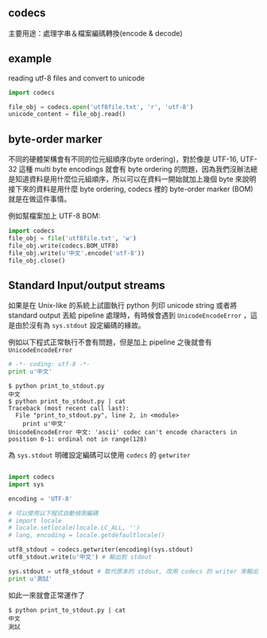 ## codecs

主要用途：處理字串＆檔案編碼轉換(encode & decode)

## example

reading utf-8 files and convert to unicode

```python
import codecs

file_obj = codecs.open('utf8file.txt', 'r', 'utf-8')
unicode_content = file_obj.read()
```

## byte-order marker

不同的硬體架構會有不同的位元組順序(byte ordering)，對於像是 UTF-16, UTF-32 這種 multi byte encodings 就會有 byte ordering 的問題，因為我們沒辦法總是知道資料是用什麼位元組順序，所以可以在資料一開始就加上幾個 byte 來說明接下來的資料是用什麼 byte ordering, codecs 裡的 byte-order marker (BOM) 就是在做這件事情。

例如幫檔案加上 UTF-8 BOM:

```python
import codecs
file_obj = file('utf8file.txt', 'w')
file_obj.write(codecs.BOM_UTF8)
file_obj.write(u'中文'.encode('utf-8'))
file_obj.close()
```

## Standard Input/output streams

如果是在 Unix-like 的系統上試圖執行 python 列印 unicode string 或者將 standard output 丟給 pipeline 處理時，有時候會遇到 `UnicodeEncodeError` ，這是由於沒有為 `sys.stdout` 設定編碼的緣故。

例如以下程式正常執行不會有問題，但是加上 pipeline 之後就會有 `UnicodeEncodeError`

```python
# -*- coding: utf-8 -*-
print u'中文'
```

```
$ python print_to_stdout.py
中文
$ python print_to_stdout.py | cat
Traceback (most recent call last):
  File "print_to_stdout.py", line 2, in <module>
    print u'中文'
UnicodeEncodeError 中文: 'ascii' codec can't encode characters in position 0-1: ordinal not in range(128)
```

為 `sys.stdout` 明確設定編碼可以使用 `codecs` 的 `getwriter`

```python

import codecs
import sys

encoding = 'UTF-8'

# 可以使用以下程式自動偵測編碼
# import locale
# locale.setlocale(locale.LC_ALL, '')
# lang, encoding = locale.getdefaultlocale()

utf8_stdout = codecs.getwriter(encoding)(sys.stdout)
utf8_stdout.write(u'中文') # 輸出到 stdout

sys.stdout = utf8_stdout # 取代原本的 stdout, 改用 codecs 的 writer 來輸出
print u'測試'
```

如此一來就會正常運作了

```
$ python print_to_stdout.py | cat
中文
測試
```


